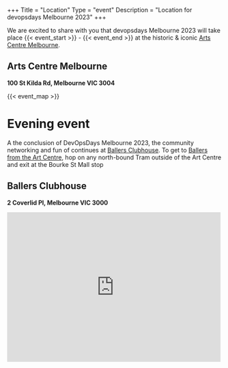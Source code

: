 +++
Title = "Location"
Type = "event"
Description = "Location for devopsdays Melbourne 2023"
+++

We are excited to share with you that devopsdays Melbourne 2023 will take place {{< event_start >}} - {{< event_end >}} at the historic & iconic <a href="https://www.artscentremelbourne.com.au/visit/getting-here">Arts Centre Melbourne</a>.

<h2>Arts Centre Melbourne</h2>
<b>100 St Kilda Rd, Melbourne VIC 3004</b>

{{< event_map >}}
<p1>
</p1    >
<h1>Evening event</h1>

A the conclusion of DevOpsDays Melbourne 2023, the community networking and fun of continues at <a href="https://www.ballersclubhouse.com.au/">Ballers Clubhouse</a>. To get to <a href="https://goo.gl/maps/MX5spQ1Ek4x4FcNF6">Ballers from the Art Centre</a>, hop on any north-bound Tram outside of the Art Centre and exit at the Bourke St Mall stop

<h2>Ballers Clubhouse</h2>
<b>2 Coverlid Pl, Melbourne VIC 3000</b>
<p>
</p>
<iframe src="https://www.google.com/maps/embed?pb=!1m18!1m12!1m3!1d3152.053741401073!2d144.96633175126286!3d-37.81221017965333!2m3!1f0!2f0!3f0!3m2!1i1024!2i768!4f13.1!3m3!1m2!1s0x6ad643e2bf742849%3A0x405181d9338cb8f5!2sBallers%20Clubhouse!5e0!3m2!1sen!2sus!4v1678768669629!5m2!1sen!2sus" width="500" height="350" style="border:0;" allowfullscreen="" loading="lazy" referrerpolicy="no-referrer-when-downgrade"></iframe>

<!-- Edit and uncomment to let people know what accessibility features you have available -->
<!-- 
    Example from Minneapolis 2020

    We offer wheelchair-designated spaces, chairs, and standing options (with tall tables) in the mainstage session room; a quiet room; bathrooms labeled according to the facilities they contain; professional live captioning of mainstage sessions; ingredient labeling (based on data provided when registering); and private space (upon request) for those nursing. We'd also be happy to accommodate any other accessibility needs upon request: {{< email_organizers >}}    
-->